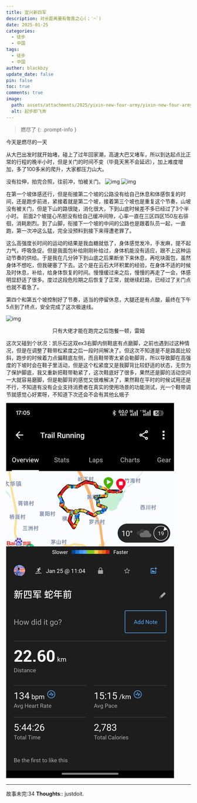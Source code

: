 ```yaml
---
title: 宜兴新四军
description: 对长距离要有敬畏之心(；′⌒`)
date: 2025-01-25
categories:
  - 徒步
  - 中国
tags:
  - 徒步
  - 中国
auther: blackbzy
update_date: false
pin: false
toc: true
comments: true
image:
  path: assets/attachments/2025/yixin-new-four-army/yixin-new-four-army01.jpg
  alt: 起步即飞奔
---
```


> 燃尽了
{: .prompt-info }

今天是燃尽的一天

从大巴出发时就开始堵，碰上了过年回家潮，高速大巴又堵车，所以到达起点比正常的行程的晚半小时，但是关门的时间不变（毕竟天黑不会延迟），加上难度增加，多了100多米的爬升，大家都压力山大。

没有拉伸，拍完合照，往前冲，怕被关门。
![img](assets/attachments/2025/yixin-new-four-army/yixin-new-four-army05.jpg)
![img](assets/attachments/2025/yixin-new-four-army/yixin-new-four-army02.jpg)

在第一个坡体感还行，但是衔接第二个坡的公路没有给自己休息和体感恢复的时间，还是跑步前进，紧接着就是第二个坡，接着第三个坡也是重复这个节奏，山坡没有被关门，但是下山的路很陡，消化很大，下到山底时候差不多已经过了3个半小时。
前面2个坡提心吊胆没有给自己缓冲间隙，心率一直在三区四区150左右徘徊，消耗剧烈。到了山脚，衔接下一个坡的中间的公路也是跟着队员一起，一直跑，第一次冲这么猛，完全没预料到接下来得遭老罪了。

这么高强度长时间的运动的结果是我血糖就低了，身体感觉发冷，手发麻，提不起力气，呼吸急促。但是我面包补给刚刚补给过，身体机能没有适应，跟不上这种运动节奏的供给。于是我在几分钟下到山底之后果断坐下来休息，再吃块面包，虽然身体不想吃，但我硬塞了下去。这个是在云石大环积累的经验，在身体不适的时候及时休息，补给，给身体恢复的时间。慢慢缓过来之后，慢慢的再走了一会，体感明显舒适了很多。度过这段危险期之后恢复了正常，就继续赶路，已经过了关门点也就不着急了。

第四个和第五个坡控制好了节奏，适当的停留休息，大腿还是有点酸，最终在下午5点到了终点，安全完成了这次极速线。

![img](assets/attachments/2025/yixin-new-four-army/yixin-new-four-army04.jpg)
<p align="center">只有大佬才能在跑完之后饱餐一顿，雷姆</p>

这次又碰到个状况：凯乐石这双ex3右脚内侧鞋底有点磨脚，之前也遇到过这种情况，但是在调整了鞋带松紧度之后一段时间解决了。但这次不知道是不是路面比较斜，跑步的时候着力点偏鞋底左侧，而且鞋带寄太紧会勒脚背，所以导致脚在高强度的下坡时会在鞋子里活动，但是这个松紧度又是我脚背比较舒适的状态，无奈为了保护脚底，我又重新把鞋带勒紧了，这次鞋底好了很多，果然还是脚的活动空间一大就容易磨脚，但是勒脚背的感觉又很难解决了，果然鞋在平时的时候试用还是不行，不知道有没有企业支持消费者在真实的使用场景的功能测试，光一个鞋带调节就感觉心好累呀，不知道下次还会不会有其他幺蛾子

![img](assets/attachments/2025/yixin-new-four-army/yixin-new-four-army03.jpg)

---
故事未完:34
**Thoughts**:: justdoit.
